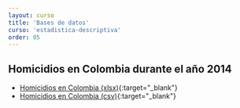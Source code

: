 ```yaml
---
layout: curso
title: 'Bases de datos'
curso: 'estadistica-descriptiva'
order: 05
---
```


## Homicidios en Colombia durante el año 2014

- [Homicidios en Colombia (xlsx)](/estadistica-descriptiva/iniR/HomicidiosColombia2014.xlsx){:target="_blank"}
- [Homicidios en Colombia (csv)](/estadistica-descriptiva/iniR/HomicidiosColombia2014.csv){:target="_blank"}
